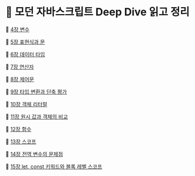 # 🫧 모던 자바스크립트 Deep Dive 읽고 정리

📔 [4장 변수](https://github.com/jwo0o0/Modern-Javascript-Deep-Dive/blob/db0febd7f1cd6d7a4105aada8b5f159ab54b01c3/4%EC%9E%A5%20%EB%B3%80%EC%88%98.md)

📔 [5장 표현식과 문](https://github.com/jwo0o0/Modern-Javascript-Deep-Dive/blob/db0febd7f1cd6d7a4105aada8b5f159ab54b01c3/5%EC%9E%A5%20%ED%91%9C%ED%98%84%EC%8B%9D%EA%B3%BC%20%EB%AC%B8.md)

📔 [6장 데이터 타입](https://github.com/jwo0o0/Modern-Javascript-Deep-Dive/blob/db0febd7f1cd6d7a4105aada8b5f159ab54b01c3/6%EC%9E%A5%20%EB%8D%B0%EC%9D%B4%ED%84%B0%20%ED%83%80%EC%9E%85.md)

📔 [7장 연산자](https://github.com/jwo0o0/Modern-Javascript-Deep-Dive/blob/db0febd7f1cd6d7a4105aada8b5f159ab54b01c3/7%EC%9E%A5%20%EC%97%B0%EC%82%B0%EC%9E%90.md)

📔 [8장 제어문](https://github.com/jwo0o0/Modern-Javascript-Deep-Dive/blob/db0febd7f1cd6d7a4105aada8b5f159ab54b01c3/8%EC%9E%A5%20%EC%A0%9C%EC%96%B4%EB%AC%B8.md)

📔 [9장 타입 변환과 단축 평가](https://github.com/jwo0o0/Modern-Javascript-Deep-Dive/blob/db0febd7f1cd6d7a4105aada8b5f159ab54b01c3/9%EC%9E%A5%20%ED%83%80%EC%9E%85%20%EB%B3%80%ED%99%98%EA%B3%BC%20%EB%8B%A8%EC%B6%95%20%ED%8F%89%EA%B0%80.md)

📔 [10장 객체 리터럴](https://github.com/jwo0o0/Modern-Javascript-Deep-Dive/blob/db0febd7f1cd6d7a4105aada8b5f159ab54b01c3/10%EC%9E%A5%20%EA%B0%9D%EC%B2%B4%20%EB%A6%AC%ED%84%B0%EB%9F%B4.md)

📔 [11장 원시 값과 객체의 비교](https://github.com/jwo0o0/Modern-Javascript-Deep-Dive/blob/db0febd7f1cd6d7a4105aada8b5f159ab54b01c3/11%EC%9E%A5%20%EC%9B%90%EC%8B%9C%20%EA%B0%92%EA%B3%BC%20%EA%B0%9D%EC%B2%B4%EC%9D%98%20%EB%B9%84%EA%B5%90.md)

📔 [12장 함수](https://github.com/jwo0o0/Modern-Javascript-Deep-Dive/blob/db0febd7f1cd6d7a4105aada8b5f159ab54b01c3/12%EC%9E%A5%20%ED%95%A8%EC%88%98.md)

📔 [13장 스코프](https://github.com/jwo0o0/Modern-Javascript-Deep-Dive/blob/b8e918bde3c49dc1e3f1211d71903246723068bd/13%EC%9E%A5%20%EC%8A%A4%EC%BD%94%ED%94%84.md)

📔 [14장 전역 변수의 문제점](https://github.com/jwo0o0/Modern-Javascript-Deep-Dive/blob/cdcf07b6287089730f6af013399c90db67429d97/14%EC%9E%A5%20%EC%A0%84%EC%97%AD%20%EB%B3%80%EC%88%98%EC%9D%98%20%EB%AC%B8%EC%A0%9C%EC%A0%90.md)

📔 [15장 let, const 키워드와 블록 레벨 스코프](https://github.com/jwo0o0/Modern-Javascript-Deep-Dive/blob/c2cf87dcb187b297c814b7dd55183196a2bfe1f9/15%EC%9E%A5%20let,%20const%20%ED%82%A4%EC%9B%8C%EB%93%9C%EC%99%80%20%EB%B8%94%EB%A1%9D%20%EB%A0%88%EB%B2%A8%20%EC%8A%A4%EC%BD%94%ED%94%84.md)
